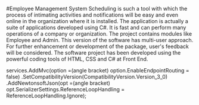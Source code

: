 #Employee Management System
Scheduling is such a tool with which the process of intimating activities and notifications will be easy and even online in the organization where it is installed. The application is actually a suite of applications developed using C#. It is fast and can perform many operations of a company or organization. The project contains modules like Employee and Admin. This version of the software has multi-user approach. For further enhancement or development of the package, user's feedback will be considered. The software project has been developed using the powerful coding tools of HTML, CSS and C# at Front End.

services.AddMvc(option =(angle bracket) option.EnableEndpointRouting = false)
                .SetCompatibilityVersion(CompatibilityVersion.Version_3_0)
                .AddNewtonsoftJson(opt =(angle bracket) opt.SerializerSettings.ReferenceLoopHandling = ReferenceLoopHandling.Ignore);
